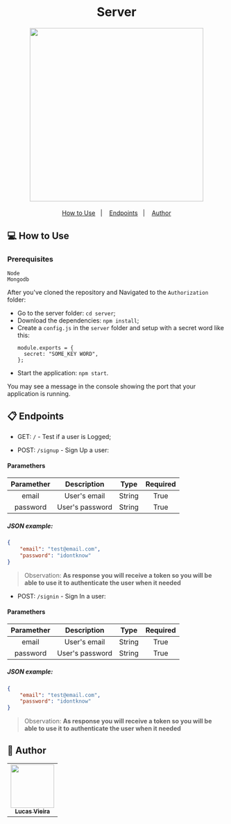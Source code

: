 <h1 align="center">Server</h1>
<h4 align="center">
  <img width="400" src="https://upload.wikimedia.org/wikipedia/commons/thumb/d/d9/Node.js_logo.svg/1200px-Node.js_logo.svg.png" /><br>
</h4>

<p align="center">
  <a href="#-how-to-use">How to Use</a>&nbsp;&nbsp;&nbsp;|&nbsp;&nbsp;&nbsp;
  <a href="#-clipboard-endpoints">Endpoints</a>&nbsp;&nbsp;&nbsp;|&nbsp;&nbsp;&nbsp;
  <a href="#pencil-author">Author</a>
</p>

## 💻 How to Use

### Prerequisites

```
Node
Mongodb
```

After you've cloned the repository and Navigated to the `Authorization` folder:
- Go to the server folder: `cd server`;
- Download the dependencies: `npm install`;
- Create a `config.js` in the `server` folder and setup with a secret word like this:
  ```node
  module.exports = {
    secret: "SOME_KEY WORD",
  };
  ```
- Start the application: `npm start`.

You may see a message in the console showing the port that your application is running.

## :clipboard: Endpoints

- GET: `/` - Test if a user is Logged;

- POST: `/signup` - Sign Up a user:

#### Paramethers

|   Paramether   |       Description    |     Type     |   Required   |
| :------------: | :------------------: | :----------: | :----------: |
|      email     |   User's email       |    String    |     True     |
|    password    |   User's password    |    String    |     True     |

##### JSON example:

```json
{
	"email": "test@email.com",
	"password": "idontknow"
}
```

> Observation: **As response you will receive a token so you will be able to use it to authenticate the user when it needed**

- POST: `/signin` - Sign In a user:

#### Paramethers

|   Paramether   |       Description    |     Type     |   Required   |
| :------------: | :------------------: | :----------: | :----------: |
|      email     |   User's email       |    String    |     True     |
|    password    |   User's password    |    String    |     True     |

##### JSON example:

```json
{
	"email": "test@email.com",
	"password": "idontknow"
}
```

> Observation: **As response you will receive a token so you will be able to use it to authenticate the user when it needed**


## :pencil: Author

<table>
  <tr>
    <td align="center">
      <a href="https://github.com/Lukazovic">
        <img 
          src="https://avatars0.githubusercontent.com/u/54550926?s=460&u=cdeeac652ce0597a986fbdcff6e249ad27a1f1da&v=4" 
          width="100px;" 
          alt=""
        />
        <br />
        <sub>
        <b>Lucas Vieira</b>
        </sub>
      </a>
      <br />
    </td>
  <tr>
</table>
